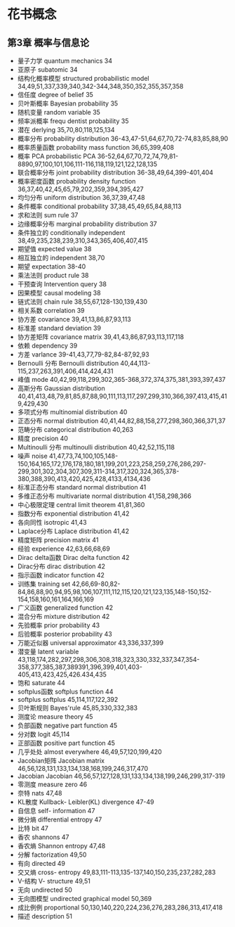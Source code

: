 # 花书概念
## 第3章 概率与信息论
 - 量子力学 quantum mechanics 34
 - 亚原子 subatomic 34
 - 结构化概率模型 structured probabilistic model 34,49,51,337,339,340,342-344,348,350,352,355,357,358
 - 信任度 degree of belief 35
 - 贝叶斯概率 Bayesian probability 35
 - 随机变量 random variable 35
 - 频率派概率 frequ dentist probability 35
 - 潜在 derlying 35,70,80,118,125,134
 - 概率分布 probability distribution 36-43,47-51,64,67,70,72-74,83,85,88,90
 - 概率质量函数 probability mass function 36,65,399,408
 - 概率 PCA probabilistic PCA 36-52,64,67,70,72,74,79,81-8890,97,100,101,106,111-116,118,119,121,122,128,135
 - 联合概率分布 joint probability distribution 36-38,49,64,399-401,404
 - 概率密度函数 probability density function 36,37,40,42,45,65,79,202,359,394,395,427
 - 均匀分布 uniform distribution 36,37,39,47,48
 - 条件概率 conditional probability 37,38,45,49,65,84,88,113
 - 求和法则 sum rule 37
 - 边缘概率分布 marginal probability distribution 37
 - 条件独立的 conditionally independent 38,49,235,238,239,310,343,365,406,407,415
 - 期望值 expected value 38
 - 相互独立的 independent 38,70
 - 期望 expectation 38-40
 - 乘法法则 product rule 38
 - 干预查询 Intervention query 38
 - 因果模型 causal modeling 38
 - 链式法则 chain rule 38,55,67,128-130,139,430
 - 相关系数 correlation 39
 - 协方差 covariance 39,41,13,86,87,93,113
 - 标准差 standard deviation 39
 - 协方差矩阵 covariance matrix 39,41,43,86,87,93,113,117,118
 - 依赖 dependency 39
 - 方差 varlance 39-41,43,77,79-82,84-87,92,93
 - Bernoulli 分布 Bernoulli distribution 40,44,113-115,237,263,391,406,414,424,431
 - 峰值 mode 40,42,99,118,299,302,365-368,372,374,375,381,393,397,437
 - 高斯分布 Gaussian distribution 40,41,413,48,79,81,85,87,88,90,111,113,117,297,299,310,366,397,413,415,419,429,430
 - 多项式分布 multinomial distribution 40
 - 正态分布 normal distribution 40,41,44,82,88,158,277,298,360,366,371,37
 - 范畴分布 categorical distribution 40,263 
 - 精度 precision 40
 - Multinoulli 分布  multinoulli distribution  40,42,52,115,118
 - 噪声 noise 41,47,73,74,100,105,148-150,164,165,172,176,178,180,181,199,201,223,258,259,276,286,297-299,301,302,304,307,309,311-314,317,320,324,365,378-380,388,390,413,420,425,428,4133,4134,436
 - 标准正态分布 standard normal distribution 41
 - 多维正态分布 multivariate normal distribution 41,158,298,366
 - 中心极限定理 central limit theorem 41,81,360
 - 指数分布 exponential distribution 41,42
 - 各向同性 isotropic 41,43
 - Laplace分布 Laplace distribution 41,42
 - 精度矩阵 precision matrix 41
 - 经验 experience 42,63,66,68,69
 - Dirac delta函数 Dirac delta function 42
 - Dirac分布 dirac distribution 42 
 - 指示函数 indicator function 42
 - 训练集 training set 42,66,69-80,82-84,86,88,90,94,95,98,106,107,111,112,115,120,121,123,135,148-150,152-154,158,160,161,164,166,169
 - 广义函数 generalized function 42
 - 混合分布 mixture distribution 42
 - 先验概率 prior probability 43
 - 后验概率 posterior probability 43
 - 万能近似器 universal approximator 43,336,337,399
 - 潜变量 latent variable 43,118,174,282,297,298,306,308,318,323,330,332,337,347,354-358,377,385,387,389391,396,399,401,403-405,413,423,425,426.434,435
 - 饱和 saturate 44
 - softplus函数 softplus function 44
 - softplus softplus 45,114,117,122,392
 - 贝叶斯规则 Bayes'rule 45,85,330,332,383
 - 测度论 measure theory 45
 - 负部函数 negative part function 45
 - 分对数 logit 45,114
 - 正部函数 positive part function 45
 - 几乎处处 almost everywhere 46,49,57,120,199,420
 - Jacobian矩阵 Jacobian matrix 46,56,128,131,133,134,138,168,199,246,317,470
 - Jacobian Jacobian 46,56,57,127,128,131,133,134,138,199,246,299,317-319
 - 零测度 measure zero 46
 - 奈特 nats 47,48
 - KL散度 Kullback- Leibler(KL) divergence 47-49
 - 自信息 self- information 47
 - 微分熵 differential entropy 47
 - 比特 bit 47
 - 香农 shannons 47
 - 香农熵 Shannon entropy 47,48
 - 分解 factorization 49,50
 - 有向 directed 49
 - 交又熵 cross- entropy 49,83,111-113,135-137,140,150,235,237,282,283
 - V-结构 V- structure 49,51
 - 无向 undirected 50
 - 无向图模型 undirected graphical model 50,369
 - 成比例例 proportional 50,130,140,220,224,236,276,283,286,313,417,418
 - 描述 description 51